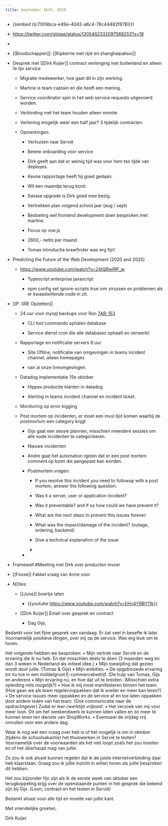 ```yaml
---
title: September 16th, 2020
---
```


- {{embed  ((c7009bca-e49e-4042-a6c4-76c44482f878))}}

- https://twitter.com/gijigae/status/1305462332097589253?s=19

- 

- [[Boodschappen]]: [[Kip­ker­rie met rijst en shang­hai­pak­soi]]

- Gesprek met [[Dirk Kuijer]] contract verlenging met buitenland en alleen 1e lijn service
	 - Migratie medewerker, hoe gaat dit in zijn werking.

	 - Martine is team captain en die heeft een mening.

	 - Service coordinator spin in het web service requests uitgevoerd worden.

	 - Verbinding met het team houden alleen remote 

	 - Verlening mogelijk weer een half jaar? 3 tijdelijk contracten.

	 - Opmerkingen:
		 - Verhuizen naar Servië 

		 - Betere onboarding voor service

		 - Dirk geeft aan dat er weinig tijd was voor hem ten tijde van deployes.

		 - Keune rapportage heeft hij goed gedaan.

		 - Wil een maandje terug komt.

		 - Swisse upgrade is Dirk goed mee bezig.

		 - Vertrekken plan volgend school jaar (aug / sept)

		 - Bedoeling wel frontend development doen besproken met martine.

		 - Focus op vue.js 

		 - 2600,- netto per maand

		 - Tomas introductie brewfinder was erg fijn!

- Predicting the Future of the Web Development (2020 and 2025)
	 - https://www.youtube.com/watch?v=24tQRwIRP_w
		 - Typescript enterprise javascript

		 - npm config set ignore-scripts true ivm virussen en problemen als er kwaadwillende code in zit.

- [[P: SRE Opzetten]]
	 - 24 uur voor mysql backups voor Ron [TAB-153](https://shopworks.atlassian.net/browse/TAB-153)
		 - CLI tool commando ophalen database 

		 - Service dienst cron die alle databases ophaalt en verwerkt.

	 - Rapportage en notificatie servers 8 uur
		 - Site Oflline, notificatie van omgevingen in teams incident channel, alleen homepages 

		 - van al onze liveomgevingen.

	 - Datadog implementatie  15e oktober 
		 - Hippex productie klanten in datadog 

		 - Alerting in teams incident channel en incident ticket.

	 - Monitoring op error logging

	 - Post mortem op incidenten, er moet een invul lijst komen waarbij de postmortum een category krijgt 
		 - Gijs gaat een sessie plannen, misschien meerdere sessies om alle oude incidenten te categoriseren.

		 - Nieuwe incidenten 

		 - Andre gaat het automation rgelen dat er een post mortem comment op komt die aangepast kan worden.

		 - Postmortem vragen:
			 - If you resolve this incident you need to followup with a post mortem, answer the following question:

			 - Was it a server, user or application incident?

			 - Was it preventable? and if so how could we have prevent it?

			 - What are the next steps to prevent this issues forever:

			 - What was the impact/damage of the incident? (outage, ordering, backend)

			 - Give a technical explanation of the issue

			 - 

		 - 

- Framewell #Meeting met Dirk over producten invoer

- [[Fosse]] Fakkel vraag van Anne voor 

- NOtes:
	 - [[June]] boertje laten
		 - {{youtube  https://www.youtube.com/watch?v=EHv4YRBY11k}}

	 - [[Dirk Kuijer]] Email over gesprek en contract 
		 - Dag Gijs,

Bedankt voor het fijne gesprek van vandaag. Er zat veel in besefte ik later. Voornamelijk positieve dingen, over mij op de service. Was erg leuk om te horen. 

Het volgende hebben we besproken:
•	Mijn vertrek naar Servië en de ervaring die ik nu heb. En dat misschien deels te doen (3 maanden weg en dan 3 weken in Nederland als initieel idee.)
•	Mijn toewijding dat gezien wordt door jullie. (Tomas & Gijs)
•	Mijn ambities.
•	De opgebouwde ervaring tot nu toe in een middelgroot E-commercebedrijf. (De hulp van Tomas, Gijs en anderen)
•	Mijn ervaring nu, en hoe dat uit te breiden. (Misschien extra opleiding mits mogelijk?) 
•	Hoe ik mij moet manifesteren binnen het team. (Hoe gaan we als team regelen/oppakken dat ik sneller en meer kan leren?)
•	De service-issues meer oppakken en de service af en toe laten oppakken door andere leden van het team. (Ook communicatie naar de opdrachtgever) Zodat er leer-/werktijd vrijkomt. 
•	Het verzoek van mij voor meer loon. Dit om het weekendwerk te kunnen laten vallen en zo meer te kunnen leren ten dienste van ShopWorks.
•	Eventueel de vrijdag vrij omruilen voor een andere dag.

Waar ik nog wel een vraag over heb is of het mogelijk is om in oktober (tijdens de schoolvakantie) het thuiswerken in Servië te testen? Voornamelijk over de voorwaarden als het niet loopt zoals het zou moeten en of het überhaupt mag van jullie.

Zo zou ik ook alvast kunnen regelen dat ik de juiste internetverbinding daar heb klaarstaan. Graag zou ik jullie inzicht in willen horen als jullie besproken dit hebben.

Het zou bijzonder fijn zijn als ik de eerste week van oktober een terugkoppeling krijg over de openstaande punten in het gesprek die bekend zijn bij Gijs. (Loon, contract en het testen in Servië)

Bedankt alvast voor alle tijd en moeite van jullie kant.

Met vriendelijke groeten,

Dirk Kuijer


